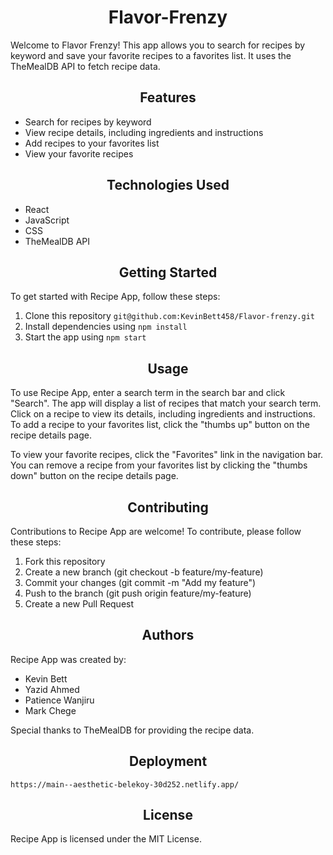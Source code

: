 <div>
  <h1 style="text-align: center;">Flavor-Frenzy</h1>
  <p>Welcome to Flavor Frenzy! This app allows you to search for recipes by keyword and save your favorite recipes to a favorites list. It uses the TheMealDB API to fetch recipe data.</p>
</div>

<div>
  <h2 style="text-align: center;">Features</h2>
  <ul>
    <li>Search for recipes by keyword</li>
    <li>View recipe details, including ingredients and instructions</li>
    <li>Add recipes to your favorites list</li>
    <li>View your favorite recipes</li>
  </ul>
</div>

<div>
  <h2 style="text-align: center;">Technologies Used</h2>
  <ul>
    <li>React</li>
    <li>JavaScript</li>
    <li>CSS</li>
    <li>TheMealDB API</li>
  </ul>
</div>

<div>
  <h2 style="text-align: center;">Getting Started</h2>
  <p>To get started with Recipe App, follow these steps:</p>
  <ol>
    <li>Clone this repository <code>git@github.com:KevinBett458/Flavor-frenzy.git</code></li>
    <li>Install dependencies using <code>npm install</code></li>
    <li>Start the app using <code>npm start</code></li>
  </ol>
</div>

<div>
  <h2 style="text-align: center;">Usage</h2>
  <p>To use Recipe App, enter a search term in the search bar and click "Search". The app will display a list of recipes that match your search term. Click on a recipe to view its details, including ingredients and instructions. To add a recipe to your favorites list, click the "thumbs up" button on the recipe details page.</p>
  <p>To view your favorite recipes, click the "Favorites" link in the navigation bar. You can remove a recipe from your favorites list by clicking the "thumbs down" button on the recipe details page.</p>
</div>

<div>
  <h2 style="text-align: center;">Contributing</h2>
  <p>Contributions to Recipe App are welcome! To contribute, please follow these steps:</p>
  <ol>
    <li>Fork this repository</li>
    <li>Create a new branch (git checkout -b feature/my-feature)</li>
    <li>Commit your changes (git commit -m "Add my feature")</li>
    <li>Push to the branch (git push origin feature/my-feature)</li>
    <li>Create a new Pull Request</li>
  </ol>
</div>

<div>
  <h2 style="text-align: center;">Authors</h2>
  <p>Recipe App was created by:</p>
  <ul>
    <li>Kevin Bett</li>
    <li>Yazid Ahmed</li>
    <li>Patience Wanjiru</li>
    <li>Mark Chege</li>
  </ul> 
  <p>Special thanks to TheMealDB for providing the recipe data.</p>
</div>

<div>
  <h2 style="text-align: center;">Deployment</h2>
  <p><code>https://main--aesthetic-belekoy-30d252.netlify.app/</code></p>
</div>

<div>
  <h2 style="text-align: center;">License</h2>
  <p>Recipe App is licensed under the MIT License.</p>
</div>
